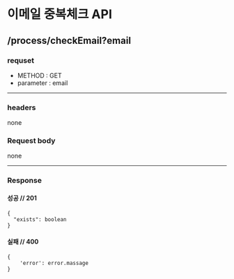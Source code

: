 # 이메일 중복체크 API

## /process/checkEmail?email

### requset

- METHOD : GET
- parameter : email

---

### headers

none

### Request body

none

---

### Response

#### 성공 // 201

```
{
  "exists": boolean
}
```

#### 실패 // 400

```
{
    'error': error.massage
}
```
